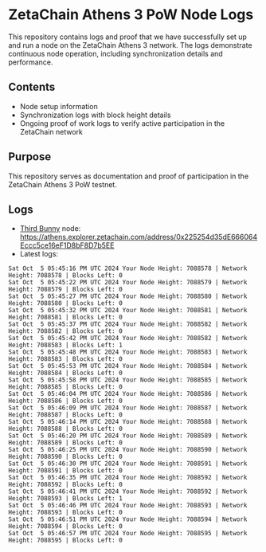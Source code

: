 # ZetaChain Athens 3 PoW Node Logs
This repository contains logs and proof that we have successfully set up and run a node on the ZetaChain Athens 3 network. The logs demonstrate continuous node operation, including synchronization details and performance.

## Contents
- Node setup information
- Synchronization logs with block height details
- Ongoing proof of work logs to verify active participation in the ZetaChain network

## Purpose
This repository serves as documentation and proof of participation in the ZetaChain Athens 3 PoW testnet.

## Logs

- [Third Bunny](https://thirdbunny.xyz/) node: https://athens.explorer.zetachain.com/address/0x225254d35dE666064Eccc5ce16eF1D8bF8D7b5EE
- Latest logs:
```
Sat Oct  5 05:45:16 PM UTC 2024 Your Node Height: 7088578 | Network Height: 7088578 | Blocks Left: 0
Sat Oct  5 05:45:22 PM UTC 2024 Your Node Height: 7088579 | Network Height: 7088579 | Blocks Left: 0
Sat Oct  5 05:45:27 PM UTC 2024 Your Node Height: 7088580 | Network Height: 7088580 | Blocks Left: 0
Sat Oct  5 05:45:32 PM UTC 2024 Your Node Height: 7088581 | Network Height: 7088581 | Blocks Left: 0
Sat Oct  5 05:45:37 PM UTC 2024 Your Node Height: 7088582 | Network Height: 7088582 | Blocks Left: 0
Sat Oct  5 05:45:42 PM UTC 2024 Your Node Height: 7088582 | Network Height: 7088583 | Blocks Left: 1
Sat Oct  5 05:45:48 PM UTC 2024 Your Node Height: 7088583 | Network Height: 7088583 | Blocks Left: 0
Sat Oct  5 05:45:53 PM UTC 2024 Your Node Height: 7088584 | Network Height: 7088584 | Blocks Left: 0
Sat Oct  5 05:45:58 PM UTC 2024 Your Node Height: 7088585 | Network Height: 7088585 | Blocks Left: 0
Sat Oct  5 05:46:04 PM UTC 2024 Your Node Height: 7088586 | Network Height: 7088586 | Blocks Left: 0
Sat Oct  5 05:46:09 PM UTC 2024 Your Node Height: 7088587 | Network Height: 7088587 | Blocks Left: 0
Sat Oct  5 05:46:14 PM UTC 2024 Your Node Height: 7088588 | Network Height: 7088588 | Blocks Left: 0
Sat Oct  5 05:46:20 PM UTC 2024 Your Node Height: 7088589 | Network Height: 7088589 | Blocks Left: 0
Sat Oct  5 05:46:25 PM UTC 2024 Your Node Height: 7088590 | Network Height: 7088590 | Blocks Left: 0
Sat Oct  5 05:46:30 PM UTC 2024 Your Node Height: 7088591 | Network Height: 7088591 | Blocks Left: 0
Sat Oct  5 05:46:35 PM UTC 2024 Your Node Height: 7088592 | Network Height: 7088592 | Blocks Left: 0
Sat Oct  5 05:46:41 PM UTC 2024 Your Node Height: 7088592 | Network Height: 7088593 | Blocks Left: 1
Sat Oct  5 05:46:46 PM UTC 2024 Your Node Height: 7088593 | Network Height: 7088593 | Blocks Left: 0
Sat Oct  5 05:46:51 PM UTC 2024 Your Node Height: 7088594 | Network Height: 7088594 | Blocks Left: 0
Sat Oct  5 05:46:57 PM UTC 2024 Your Node Height: 7088595 | Network Height: 7088595 | Blocks Left: 0
```
